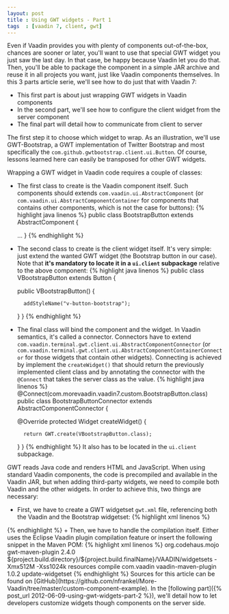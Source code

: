 ```yaml
---
layout: post
title : Using GWT widgets - Part 1
tags  : [vaadin 7, client, gwt]
---
```


Even if Vaadin provides you with plenty of components out-of-the-box, chances are sooner or later, you'll want to use that special GWT widget you just saw the last day. In that case, be happy because Vaadin let you do that. Then, you'll be able to package the component in a simple JAR archive and reuse it in all projects you want, just like Vaadin components themselves. In this 3 parts article serie, we'll see how to do just that with Vaadin 7:

+ This first part is about just wrapping GWT widgets in Vaadin components
+ In the second part, we'll see how to configure the client widget from the server component
+ The final part will detail how to communicate from client to server 

The first step it to choose which widget to wrap. As an illustration, we'll use GWT-Bootstrap, a GWT implementation of Twitter Bootstrap and most specifically the `com.github.gwtbootstrap.client.ui.Button`. Of course, lessons learned here can easily be transposed for other GWT widgets.

Wrapping a GWT widget in Vaadin code requires a couple of classes:

+ The first class to create is the Vaadin component itself. Such components should extends `com.vaadin.ui.AbstractComponent` (or `com.vaadin.ui.AbstractComponentContainer` for components that contains other components, which is not the case for buttons):
{% highlight java linenos %}
public class BootstrapButton extends AbstractComponent {
 
    ...
}
{% endhighlight %}
+ The second class to create is the client widget itself. It's very simple: just extend the wanted GWT widget (the Bootstrap button in our case). Note that **it's mandatory to locate it in a `ui.client` subpackage** relative to the above component:
{% highlight java linenos %}
public class VBootstrapButton extends Button {
 
    public VBootstrapButton() {
 
        addStyleName("v-button-bootstrap");
    }
}
{% endhighlight %}
+ The final class will bind the component and the widget. In Vaadin semantics, it's called a connector. Connectors have to extend `com.vaadin.terminal.gwt.client.ui.AbstractComponentConnector` (or `com.vaadin.terminal.gwt.client.ui.AbstractComponentContainerConnector` for those widgets that contain other widgets). Connecting is achieved by implement the `createWidget()` that should return the previously implemented client class and by annotating the connector with the `@Connect` that takes the server class as the value. 
{% highlight java linenos %}
@Connect(com.morevaadin.vaadin7.custom.BootstrapButton.class)
public class BootstrapButtonConnector extends AbstractComponentConnector {
 
    @Override
    protected Widget createWidget() {
 
        return GWT.create(VBootstrapButton.class);
    }
}
{% endhighlight %}
It also has to be located in the `ui.client` subpackage. 

GWT reads Java code and renders HTML and JavaScript. When using standard Vaadin components, the code is precompiled and available in the Vaadin JAR, but when adding third-party widgets, we need to compile both Vaadin and the other widgets. In order to achieve this, two things are necessary:

+ First, we have to create a GWT widgetset `gwt.xml` file, referencing both the Vaadin and the Bootstrap widgetset: 
{% highlight xml linenos %}
<?xml version="1.0" encoding="UTF-8"?>
<!DOCTYPE module PUBLIC "-//Google Inc.//DTD Google Web Toolkit 1.7.0//EN" "http://google-web-toolkit.googlecode.com/svn/tags/1.7.0/distro-source/core/src/gwt-module.dtd">
<module>
    <inherits name="com.vaadin.terminal.gwt.DefaultWidgetSet" />
    <inherits name="com.github.gwtbootstrap.Bootstrap" />
    <!-- Reduces compilation time in development mode -->
    <!--
        <set-property name="user.agent" value="safari,gecko1_8" />
    -->
</module>
{% endhighlight %}
+ Then, we have to handle the compilation itself. Either uses the Eclipse Vaadin plugin compilation feature or insert the following snippet in the Maven POM:
{% highlight xml linenos %}
<build>
    <plugins>
        <plugin>
            <groupId>org.codehaus.mojo</groupId>
            <artifactId>gwt-maven-plugin</artifactId>
            <version>2.4.0</version>
            <configuration>
                <webappDirectory>${project.build.directory}/${project.build.finalName}/VAADIN/widgetsets</webappDirectory>
                <extraJvmArgs>-Xmx512M -Xss1024k</extraJvmArgs>
            </configuration>
            <executions>
                <execution>
                    <goals>
                        <goal>resources</goal>
                        <goal>compile</goal>
                    </goals>
                </execution>
            </executions>
        </plugin>
        <plugin>
            <groupId>com.vaadin</groupId>
            <artifactId>vaadin-maven-plugin</artifactId>
            <version>1.0.2</version>
            <executions>
                <execution>
                    <configuration>
                    </configuration>
                    <goals>
                        <goal>update-widgetset</goal>
                    </goals>
                </execution>
            </executions>
        </plugin>
    </plugins>
</build>
{% endhighlight %}
Sources for this article can be found on [GitHub](https://github.com/nfrankel/More-Vaadin/tree/master/custom-component-example). In the [following part]({% post_url 2012-06-09-using-gwt-widgets-part-2 %}), we'll detail how to let developers customize widgets though components on the server side.
